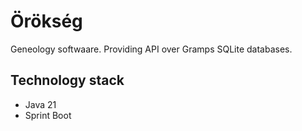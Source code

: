 # Örökség

Geneology softwaare. Providing API over Gramps SQLite databases.

## Technology stack

* Java 21
* Sprint Boot